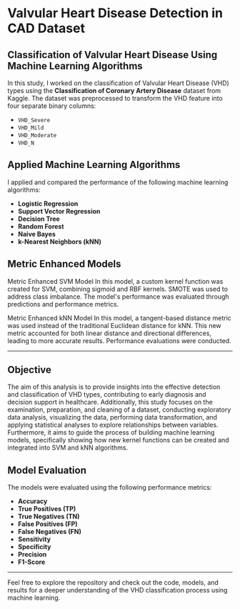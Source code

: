 # Valvular Heart Disease Detection in CAD Dataset

## Classification of Valvular Heart Disease Using Machine Learning Algorithms

In this study, I worked on the classification of Valvular Heart Disease (VHD) types using the **Classification of Coronary Artery Disease** dataset from Kaggle. The dataset was preprocessed to transform the VHD feature into four separate binary columns:

- `VHD_Severe`
- `VHD_Mild`
- `VHD_Moderate`
- `VHD_N`

## Applied Machine Learning Algorithms

I applied and compared the performance of the following machine learning algorithms:

- **Logistic Regression**
- **Support Vector Regression**
- **Decision Tree**
- **Random Forest**
- **Naive Bayes**
- **k-Nearest Neighbors (kNN)**

## Metric Enhanced Models

Metric Enhanced SVM Model
In this model, a custom kernel function was created for SVM, combining sigmoid and RBF kernels. SMOTE was used to address class imbalance. The model's performance was evaluated through predictions and performance metrics.

Metric Enhanced kNN Model
In this model, a tangent-based distance metric was used instead of the traditional Euclidean distance for kNN. This new metric accounted for both linear distance and directional differences, leading to more accurate results. Performance evaluations were conducted.

---

## Objective

The aim of this analysis is to provide insights into the effective detection and classification of VHD types, contributing to early diagnosis and decision support in healthcare. Additionally, this study focuses on the examination, preparation, and cleaning of a dataset, conducting exploratory data analysis, visualizing the data, performing data transformation, and applying statistical analyses to explore relationships between variables. Furthermore, it aims to guide the process of building machine learning models, specifically showing how new kernel functions can be created and integrated into SVM and kNN algorithms.

## Model Evaluation

The models were evaluated using the following performance metrics:

- **Accuracy**
- **True Positives (TP)**
- **True Negatives (TN)**
- **False Positives (FP)**
- **False Negatives (FN)**
- **Sensitivity**
- **Specificity**
- **Precision**
- **F1-Score**

---

Feel free to explore the repository and check out the code, models, and results for a deeper understanding of the VHD classification process using machine learning.
